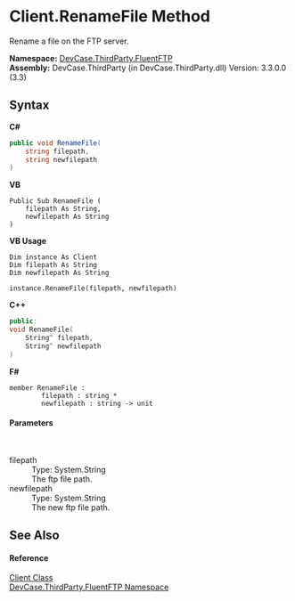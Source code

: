 # Client.RenameFile Method 
 

Rename a file on the FTP server.

**Namespace:**&nbsp;<a href="N_DevCase_ThirdParty_FluentFTP">DevCase.ThirdParty.FluentFTP</a><br />**Assembly:**&nbsp;DevCase.ThirdParty (in DevCase.ThirdParty.dll) Version: 3.3.0.0 (3.3)

## Syntax

**C#**<br />
``` C#
public void RenameFile(
	string filepath,
	string newfilepath
)
```

**VB**<br />
``` VB
Public Sub RenameFile ( 
	filepath As String,
	newfilepath As String
)
```

**VB Usage**<br />
``` VB Usage
Dim instance As Client
Dim filepath As String
Dim newfilepath As String

instance.RenameFile(filepath, newfilepath)
```

**C++**<br />
``` C++
public:
void RenameFile(
	String^ filepath, 
	String^ newfilepath
)
```

**F#**<br />
``` F#
member RenameFile : 
        filepath : string * 
        newfilepath : string -> unit 

```


#### Parameters
&nbsp;<dl><dt>filepath</dt><dd>Type: System.String<br />The ftp file path.</dd><dt>newfilepath</dt><dd>Type: System.String<br />The new ftp file path.</dd></dl>

## See Also


#### Reference
<a href="T_DevCase_ThirdParty_FluentFTP_Client">Client Class</a><br /><a href="N_DevCase_ThirdParty_FluentFTP">DevCase.ThirdParty.FluentFTP Namespace</a><br />